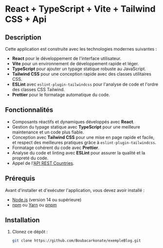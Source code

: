 # React + TypeScript + Vite + Tailwind CSS + Api

## Description

Cette application est construite avec les technologies modernes suivantes :

- **React** pour le développement de l'interface utilisateur.
- **Vite** pour un environnement de développement rapide et léger.
- **TypeScript** pour ajouter un typage statique robuste au JavaScript.
- **Tailwind CSS** pour une conception rapide avec des classes utilitaires CSS.
- **ESLint** avec `eslint-plugin-tailwindcss` pour l'analyse de code et l'ordre des classes CSS Tailwind.
- **Prettier** pour le formatage automatique du code.

## Fonctionnalités

- Composants réactifs et dynamiques développés avec **React**.
- Gestion du typage statique avec **TypeScript** pour une meilleure maintenance et un code plus fiable.
- Conception avec **Tailwind CSS** pour une mise en page rapide et facile, et respect des meilleures pratiques grâce à `eslint-plugin-tailwindcss`.
- Formatage cohérent du code avec **Prettier**.
- Analyse du code et linting avec **ESLint** pour assurer la qualité et la propreté du code.
- Appel de l'[API REST Countries](https://restcountries.com/v3.1/all).

## Prérequis

Avant d'installer et d'exécuter l'application, vous devez avoir installé :

- [Node.js](https://nodejs.org/) (version 14 ou supérieure)
- [npm](https://www.npmjs.com/) ou [Yarn](https://yarnpkg.com/) ou [pnpm](https://pnpm.io/fr/)

## Installation

1. Clonez ce dépôt :

   ```bash
   git clone https://github.com/Boubacarkonate/exempleBlog.git
   ```
